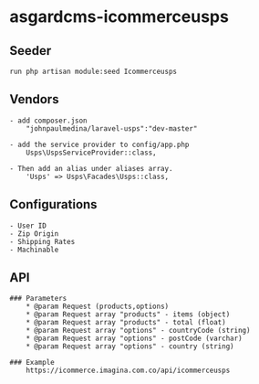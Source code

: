 # asgardcms-icommerceusps

## Seeder

    run php artisan module:seed Icommerceusps

## Vendors

    - add composer.json 
        "johnpaulmedina/laravel-usps":"dev-master"

    - add the service provider to config/app.php
        Usps\UspsServiceProvider::class,

    - Then add an alias under aliases array.
        'Usps' => Usps\Facades\Usps::class,
    

## Configurations

    - User ID
    - Zip Origin
    - Shipping Rates
    - Machinable

## API
    
    ### Parameters
        * @param Request (products,options)
        * @param Request array "products" - items (object) 
        * @param Request array "products" - total (float)
        * @param Request array "options" - countryCode (string)
        * @param Request array "options" - postCode (varchar)
        * @param Request array "options" - country (string)

    ### Example
        https://icommerce.imagina.com.co/api/icommerceusps
